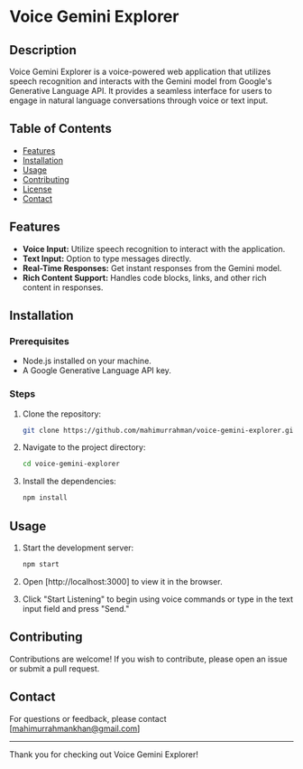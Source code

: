 # Voice Gemini Explorer


## Description

Voice Gemini Explorer is a voice-powered web application that utilizes speech recognition and interacts with the Gemini model from Google's Generative Language API. It provides a seamless interface for users to engage in natural language conversations through voice or text input.

## Table of Contents

- [Features](#features)
- [Installation](#installation)
- [Usage](#usage)
- [Contributing](#contributing)
- [License](#license)
- [Contact](#contact)

## Features

- **Voice Input:** Utilize speech recognition to interact with the application.
- **Text Input:** Option to type messages directly.
- **Real-Time Responses:** Get instant responses from the Gemini model.
- **Rich Content Support:** Handles code blocks, links, and other rich content in responses.

## Installation

### Prerequisites

- Node.js installed on your machine.
- A Google Generative Language API key.

### Steps

1. Clone the repository:

   ```bash
   git clone https://github.com/mahimurrahman/voice-gemini-explorer.git
   ```

2. Navigate to the project directory:

   ```bash
   cd voice-gemini-explorer
   ```

3. Install the dependencies:

   ```bash
   npm install
   ```


## Usage

1. Start the development server:

   ```bash
   npm start
   ```

2. Open [http://localhost:3000] to view it in the browser.

3. Click "Start Listening" to begin using voice commands or type in the text input field and press "Send."

## Contributing

Contributions are welcome! If you wish to contribute, please open an issue or submit a pull request.



## Contact

For questions or feedback, please contact [mahimurrahmankhan@gmail.com]

---

Thank you for checking out Voice Gemini Explorer!
